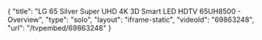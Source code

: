 {
    "title": "LG 65 Silver Super UHD 4K 3D Smart LED HDTV 65UH8500 - Overview",
    "type": "solo",
    "layout": "iframe-static",
    "videoId": "69863248",
    "url": "\/tvpembed\/69863248"
}